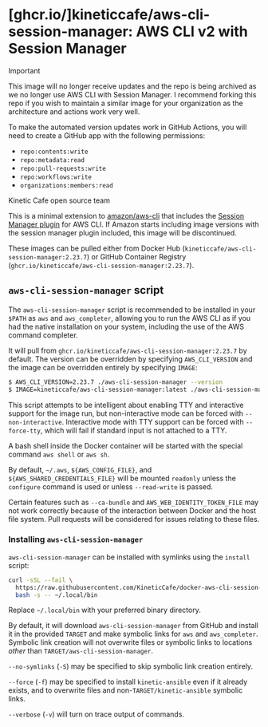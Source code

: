 # [ghcr.io/]kineticcafe/aws-cli-session-manager: AWS CLI v2 with Session Manager

> [!IMPORTANT]
>
> This image will no longer receive updates and the repo is being archived as we
> no longer use AWS CLI with Session Manager. I recommend forking this repo if
> you wish to maintain a similar image for your organization as the architecture
> and actions work very well.
>
> To make the automated version updates work in GitHub Actions, you will need to
> create a GitHub app with the following permissions:
>
> - `repo:contents:write`
> - `repo:metadata:read`
> - `repo:pull-requests:write`
> - `repo:workflows:write`
> - `organizations:members:read`
>
> Kinetic Cafe open source team

This is a minimal extension to [amazon/aws-cli][amazon/aws-cli] that includes
the [Session Manager plugin][Session Manager plugin] for AWS CLI. If Amazon
starts including image versions with the session manager plugin included, this
image will be discontinued.

These images can be pulled either from Docker Hub
(`kineticcafe/aws-cli-session-manager:2.23.7`) or GitHub Container Registry
(`ghcr.io/kineticcafe/aws-cli-session-manager:2.23.7`).

## `aws-cli-session-manager` script

The `aws-cli-session-manager` script is recommended to be installed in your
`$PATH` as `aws` and `aws_completer`, allowing you to run the AWS CLI as if you
had the native installation on your system, including the use of the AWS command
completer.

It will pull from `ghcr.io/kineticcafe/aws-cli-session-manager:2.23.7` by
default. The version can be overridden by specifying `AWS_CLI_VERSION` and the
image can be overridden entirely by specifying `IMAGE`:

```sh
$ AWS_CLI_VERSION=2.23.7 ./aws-cli-session-manager --version
$ IMAGE=kineticcafe/aws-cli-session-manager:latest ./aws-cli-session-manager --version
```

This script attempts to be intelligent about enabling TTY and interactive
support for the image run, but non-interactive mode can be forced with
`--non-interactive`. Interactive mode with TTY support can be forced with
`--force-tty`, which will fail if standard input is not attached to a TTY.

A bash shell inside the Docker container will be started with the special
command `aws shell` or `aws sh`.

By default, `~/.aws`, `${AWS_CONFIG_FILE}`, and `${AWS_SHARED_CREDENTIALS_FILE}`
will be mounted `readonly` unless the `configure` command is used or unless
`--read-write` is passed.

Certain features such as `--ca-bundle` and `AWS_WEB_IDENTITY_TOKEN_FILE` may not
work correctly because of the interaction between Docker and the host file
system. Pull requests will be considered for issues relating to these files.

### Installing `aws-cli-session-manager`

`aws-cli-session-manager` can be installed with symlinks using the `install`
script:

```sh
curl -sSL --fail \
  https://raw.githubusercontent.com/KineticCafe/docker-aws-cli-session-manager/main/install |
  bash -s -- ~/.local/bin
```

Replace `~/.local/bin` with your preferred binary directory.

By default, it will download `aws-cli-session-manager` from GitHub and install
it in the provided `TARGET` and make symbolic links for `aws` and
`aws_completer`. Symbolic link creation will not overwrite files or symbolic
links to locations _other_ than `TARGET/aws-cli-session-manager`.

`--no-symlinks` (`-S`) may be specified to skip symbolic link creation entirely.

`--force` (`-f`) may be specified to install `kinetic-ansible` even if it
already exists, and to overwrite files and non-`TARGET/kinetic-ansible` symbolic
links.

`--verbose` (`-v`) will turn on trace output of commands.

[amazon/aws-cli]: https://hub.docker.com/r/amazon/aws-cli
[session manager plugin]: https://docs.aws.amazon.com/systems-manager/latest/userguide/session-manager-working-with-install-plugin.html
